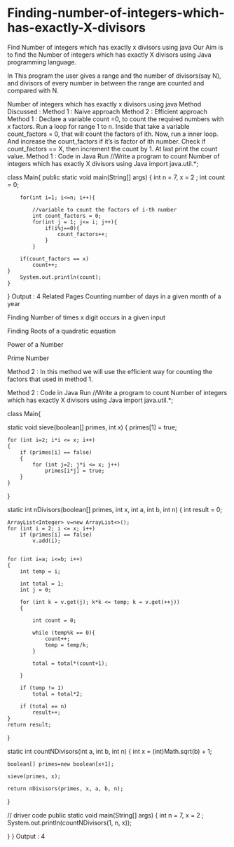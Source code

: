 # Finding-number-of-integers-which-has-exactly-X-divisors

Find Number of integers which has exactly x divisors using java
Our Aim is to find the Number of integers which has exactly X divisors using Java programming language.

In This program the user gives  a range and the number of divisors(say N), and divisors of every number in between the range are counted and compared with N.

Number of integers which has exactly x divisors using java
Method Discussed :
Method 1 : Naive approach
Method 2 : Efficient approach
Method 1 :
Declare a variable count =0, to count the required numbers with x factors.
Run a loop for range 1 to n.
Inside that take a variable count_factors = 0, that will count the factors of ith.
Now, run a inner loop.
And increase the count_factors if it’s is factor of ith number.
Check if count_factors == X, then increment the count by 1.
At last print the count value.
Method 1 : Code in Java
Run
//Write a program to count Number of integers which has exactly X divisors using Java
import java.util.*;
 
class Main{
    public static void main(String[] args)
    {
        int  n = 7, x = 2 ;
        int count = 0;
    
        for(int i=1; i<=n; i++){
        
            //variable to count the factors of i-th number
            int count_factors = 0;
            for(int j = 1; j<= i; j++){
                if(i%j==0){
                    count_factors++;
                }
            }
        
        if(count_factors == x)
            count++;
    }
        System.out.println(count);
    }
}
Output :
4
Related Pages
Counting number of days in a given month of a year
 
Finding Number of times x digit occurs in a given input
 
Finding Roots of a quadratic equation

Power of a Number 

Prime Number

Method 2 :
In this method we will use the efficient way for counting the factors that used in method 1.

Method 2 : Code in Java
Run
//Write a program to count Number of integers which has exactly X divisors using Java
import java.util.*;
 
class Main{

static void sieve(boolean[] primes, int x)
{
    primes[1] = true;
 
    for (int i=2; i*i <= x; i++)
    {
        if (primes[i] == false)
        {
            for (int j=2; j*i <= x; j++)
                primes[i*j] = true;
        }
    }
}

static int nDivisors(boolean[] primes, int x, int a, int b, int n)
{
    int result = 0;
 
    ArrayList<Integer> v=new ArrayList<>();
    for (int i = 2; i <= x; i++)
        if (primes[i] == false)
            v.add(i);
     
    
    for (int i=a; i<=b; i++)
    {
        int temp = i;
 
        int total = 1;
        int j = 0;
 
        for (int k = v.get(j); k*k <= temp; k = v.get(++j))
        {

            int count = 0;
 
            while (temp%k == 0){
                count++;
                temp = temp/k;
            }
 
            total = total*(count+1);
             
        }
 
        if (temp != 1)
            total = total*2;
 
        if (total == n)
            result++;
    }
    return result;
}
 
static int countNDivisors(int a, int b, int n)
{
    int x = (int)Math.sqrt(b) + 1;
 
    boolean[] primes=new boolean[x+1];
 
    sieve(primes, x);
 
    return nDivisors(primes, x, a, b, n);
}
 
// driver code
public static void main(String[] args)
{
    int  n = 7, x = 2 ;
    System.out.println(countNDivisors(1, n, x));
  
}
}
Output :
4

